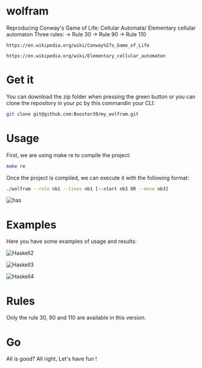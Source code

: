 # wolfram
Reproducing Conway's Game of Life: Cellular Automata/ Elementary cellular automaton
Three rules: -> Rule 30  -> Rule 90  -> Rule 110

```link
https://en.wikipedia.org/wiki/Conway%27s_Game_of_Life
```

```link
https://en.wikipedia.org/wiki/Elementary_cellular_automaton
```

# Get it
You can download the zip folder when pressing the green button or you can clone the repository in your pc by this commandin your CLI:

```bash
git clone git@github.com:Booster39/my_wolfram.git
```

# Usage
First, we are using make re to compile the project:

```bash
make re
```

Once the project is compiled, we can execute it with the following format:

```bash
./wolfram --rule nb1 --lines nb1 [--start nb3 OR --move nb3]
```

![has](https://user-images.githubusercontent.com/84536283/177004564-267627c4-cfff-448e-913e-36a9cae343d2.png)


# Examples
Here you have some examples of usage and results:


![Haskell2](https://user-images.githubusercontent.com/84536283/177004116-7046d80d-2b00-470e-9728-914819938424.png)

![Haskell3](https://user-images.githubusercontent.com/84536283/177004132-3e51125a-ada5-45b1-9edf-9d38b5eec9b9.png)

![Haskell4](https://user-images.githubusercontent.com/84536283/177004154-93c3b317-d457-49ed-ba6f-dffbf5034111.png)


# Rules
Only the rule 30, 90 and 110 are available in this version.

# Go
All is good? All right, Let's have fun !

